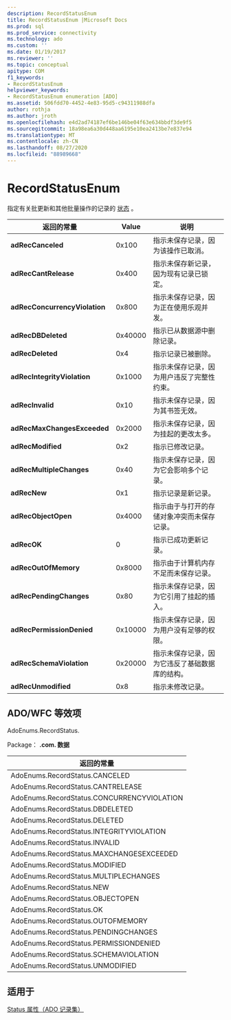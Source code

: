 ```yaml
---
description: RecordStatusEnum
title: RecordStatusEnum |Microsoft Docs
ms.prod: sql
ms.prod_service: connectivity
ms.technology: ado
ms.custom: ''
ms.date: 01/19/2017
ms.reviewer: ''
ms.topic: conceptual
apitype: COM
f1_keywords:
- RecordStatusEnum
helpviewer_keywords:
- RecordStatusEnum enumeration [ADO]
ms.assetid: 506fdd70-4452-4e83-95d5-c94311988dfa
author: rothja
ms.author: jroth
ms.openlocfilehash: e4d2ad74187ef6be146be04f63e634bbdf3de9f5
ms.sourcegitcommit: 18a98ea6a30d448aa6195e10ea2413be7e837e94
ms.translationtype: MT
ms.contentlocale: zh-CN
ms.lasthandoff: 08/27/2020
ms.locfileid: "88989668"
---
```

# <a name="recordstatusenum"></a>RecordStatusEnum
指定有关批更新和其他批量操作的记录的 [状态](./status-property-ado-recordset.md) 。  
  
|返回的常量|Value|说明|  
|--------------|-----------|-----------------|  
|**adRecCanceled**|0x100|指示未保存记录，因为该操作已取消。|  
|**adRecCantRelease**|0x400|指示未保存新记录，因为现有记录已锁定。|  
|**adRecConcurrencyViolation**|0x800|指示未保存记录，因为正在使用乐观并发。|  
|**adRecDBDeleted**|0x40000|指示已从数据源中删除记录。|  
|**adRecDeleted**|0x4|指示记录已被删除。|  
|**adRecIntegrityViolation**|0x1000|指示未保存记录，因为用户违反了完整性约束。|  
|**adRecInvalid**|0x10|指示未保存记录，因为其书签无效。|  
|**adRecMaxChangesExceeded**|0x2000|指示未保存记录，因为挂起的更改太多。|  
|**adRecModified**|0x2|指示已修改记录。|  
|**adRecMultipleChanges**|0x40|指示未保存记录，因为它会影响多个记录。|  
|**adRecNew**|0x1|指示记录是新记录。|  
|**adRecObjectOpen**|0x4000|指示由于与打开的存储对象冲突而未保存记录。|  
|**adRecOK**|0|指示已成功更新记录。|  
|**adRecOutOfMemory**|0x8000|指示由于计算机内存不足而未保存记录。|  
|**adRecPendingChanges**|0x80|指示未保存记录，因为它引用了挂起的插入。|  
|**adRecPermissionDenied**|0x10000|指示未保存记录，因为用户没有足够的权限。|  
|**adRecSchemaViolation**|0x20000|指示未保存记录，因为它违反了基础数据库的结构。|  
|**adRecUnmodified**|0x8|指示未修改记录。|  
  
## <a name="adowfc-equivalent"></a>ADO/WFC 等效项  
 AdoEnums.RecordStatus.  
  
 Package： **.com. 数据**  
  
|返回的常量|  
|--------------|  
|AdoEnums.RecordStatus.CANCELED|  
|AdoEnums.RecordStatus.CANTRELEASE|  
|AdoEnums.RecordStatus.CONCURRENCYVIOLATION|  
|AdoEnums.RecordStatus.DBDELETED|  
|AdoEnums.RecordStatus.DELETED|  
|AdoEnums.RecordStatus.INTEGRITYVIOLATION|  
|AdoEnums.RecordStatus.INVALID|  
|AdoEnums.RecordStatus.MAXCHANGESEXCEEDED|  
|AdoEnums.RecordStatus.MODIFIED|  
|AdoEnums.RecordStatus.MULTIPLECHANGES|  
|AdoEnums.RecordStatus.NEW|  
|AdoEnums.RecordStatus.OBJECTOPEN|  
|AdoEnums.RecordStatus.OK|  
|AdoEnums.RecordStatus.OUTOFMEMORY|  
|AdoEnums.RecordStatus.PENDINGCHANGES|  
|AdoEnums.RecordStatus.PERMISSIONDENIED|  
|AdoEnums.RecordStatus.SCHEMAVIOLATION|  
|AdoEnums.RecordStatus.UNMODIFIED|  
  
## <a name="applies-to"></a>适用于  
 [Status 属性（ADO 记录集）](./status-property-ado-recordset.md)